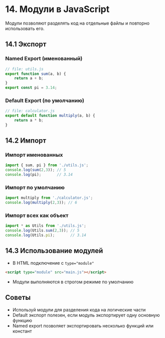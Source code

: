 # 14. Модули в JavaScript

Модули позволяют разделять код на отдельные файлы и повторно использовать его.

## 14.1 Экспорт

### Named Export (именованный)

```javascript
// file: utils.js
export function sum(a, b) {
    return a + b;
}
export const pi = 3.14;
```

### Default Export (по умолчанию)

```javascript
// file: calculator.js
export default function multiply(a, b) {
    return a * b;
}
```

## 14.2 Импорт

### Импорт именованных

```javascript
import { sum, pi } from './utils.js';
console.log(sum(2,3)); // 5
console.log(pi);       // 3.14
```

### Импорт по умолчанию

```javascript
import multiply from './calculator.js';
console.log(multiply(2,3)); // 6
```

### Импорт всех как объект

```javascript
import * as Utils from './utils.js';
console.log(Utils.sum(2,3)); // 5
console.log(Utils.pi);       // 3.14
```

## 14.3 Использование модулей

* В HTML подключение с `type="module"`

```html
<script type="module" src="main.js"></script>
```

* Модули выполняются в строгом режиме по умолчанию

## Советы

* Используй модули для разделения кода на логические части
* Default экспорт полезен, если модуль экспортирует одну основную функцию
* Named export позволяет экспортировать несколько функций или констант
